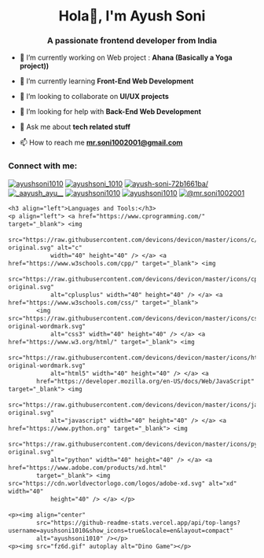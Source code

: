 <h1 align="center">Hola👋, I'm Ayush Soni</h1>
<h3 align="center">A passionate frontend developer from India</h3>

- 🔭 I’m currently working on Web project : **Ahana (Basically a Yoga project))**

- 🌱 I’m currently learning **Front-End Web Development**

- 👯 I’m looking to collaborate on **UI/UX projects**

- 🤝 I’m looking for help with **Back-End Web Development**

- 💬 Ask me about **tech related stuff**

- 📫 How to reach me **mr.soni1002001@gmail.com**

<!DOCTYPE html>
<html lang="en">

<head>
    <meta charset="UTF-8">
    <meta http-equiv="X-UA-Compatible" content="IE=edge">
    <meta name="viewport" content="width=device-width, initial-scale=1.0">
    <title>Document</title>
</head>

<body>
    <h3 align="left">Connect with me:</h3>
    <p align="left">
        <a href="https://dev.to/ayushsoni1010" target="blank"><img align="center"
                src="https://cdn.jsdelivr.net/npm/simple-icons@3.0.1/icons/dev-dot-to.svg" alt="ayushsoni1010"
                height="30" width="40" /></a>
        <a href="https://twitter.com/ayushsoni_1010" target="blank"><img align="center"
                src="https://raw.githubusercontent.com/rahuldkjain/github-profile-readme-generator/master/src/images/icons/Social/twitter.svg"
                alt="ayushsoni_1010" height="30" width="40" /></a>
        <a href="https://linkedin.com/in/ayush-soni-72b1661ba/" target="blank"><img align="center"
                src="https://raw.githubusercontent.com/rahuldkjain/github-profile-readme-generator/master/src/images/icons/Social/linked-in-alt.svg"
                alt="ayush-soni-72b1661ba/" height="30" width="40" /></a>
        <a href="https://instagram.com/_aayush_ayu__" target="blank"><img align="center"
                src="https://raw.githubusercontent.com/rahuldkjain/github-profile-readme-generator/master/src/images/icons/Social/instagram.svg"
                alt="_aayush_ayu__" height="30" width="40" /></a>
        <a href="https://www.codechef.com/users/ayushsoni1010" target="blank"><img align="center"
                src="https://cdn.jsdelivr.net/npm/simple-icons@3.1.0/icons/codechef.svg" alt="ayushsoni1010" height="30"
                width="40" /></a>
        <a href="https://www.hackerrank.com/ayushsoni1010" target="blank"><img align="center"
                src="https://raw.githubusercontent.com/rahuldkjain/github-profile-readme-generator/master/src/images/icons/Social/hackerrank.svg"
                alt="ayushsoni1010" height="30" width="40" /></a>
        <a href="https://www.hackerearth.com/@mr.soni1002001" target="blank"><img align="center"
                src="https://raw.githubusercontent.com/rahuldkjain/github-profile-readme-generator/master/src/images/icons/Social/hackerearth.svg"
                alt="@mr.soni1002001" height="30" width="40" /></a>
    </p>

    <h3 align="left">Languages and Tools:</h3>
    <p align="left"> <a href="https://www.cprogramming.com/" target="_blank"> <img
                src="https://raw.githubusercontent.com/devicons/devicon/master/icons/c/c-original.svg" alt="c"
                width="40" height="40" /> </a> <a href="https://www.w3schools.com/cpp/" target="_blank"> <img
                src="https://raw.githubusercontent.com/devicons/devicon/master/icons/cplusplus/cplusplus-original.svg"
                alt="cplusplus" width="40" height="40" /> </a> <a href="https://www.w3schools.com/css/" target="_blank">
            <img src="https://raw.githubusercontent.com/devicons/devicon/master/icons/css3/css3-original-wordmark.svg"
                alt="css3" width="40" height="40" /> </a> <a href="https://www.w3.org/html/" target="_blank"> <img
                src="https://raw.githubusercontent.com/devicons/devicon/master/icons/html5/html5-original-wordmark.svg"
                alt="html5" width="40" height="40" /> </a> <a
            href="https://developer.mozilla.org/en-US/docs/Web/JavaScript" target="_blank"> <img
                src="https://raw.githubusercontent.com/devicons/devicon/master/icons/javascript/javascript-original.svg"
                alt="javascript" width="40" height="40" /> </a> <a href="https://www.python.org" target="_blank"> <img
                src="https://raw.githubusercontent.com/devicons/devicon/master/icons/python/python-original.svg"
                alt="python" width="40" height="40" /> </a> <a href="https://www.adobe.com/products/xd.html"
            target="_blank"> <img src="https://cdn.worldvectorlogo.com/logos/adobe-xd.svg" alt="xd" width="40"
                height="40" /> </a> </p>

    <p><img align="center"
            src="https://github-readme-stats.vercel.app/api/top-langs?username=ayushsoni1010&show_icons=true&locale=en&layout=compact"
            alt="ayushsoni1010" /></p>
    <p><img src="fz6d.gif" autoplay alt="Dino Game"></p>

</body>

</html>
